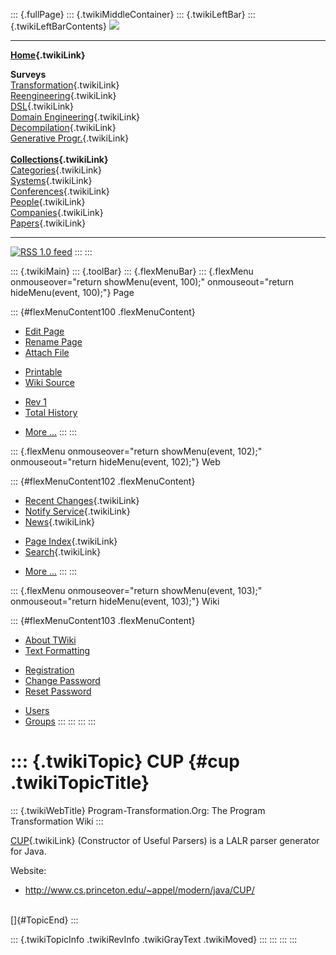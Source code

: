 ::: {.fullPage}
::: {.twikiMiddleContainer}
::: {.twikiLeftBar}
::: {.twikiLeftBarContents}
![](../pub/transformation.gif)

------------------------------------------------------------------------

**[Home](WebHome){.twikiLink}**

**Surveys**\
[Transformation](ProgramTransformation){.twikiLink}\
[Reengineering](ReengineeringWiki){.twikiLink}\
[DSL](DomainSpecificLanguages){.twikiLink}\
[Domain Engineering](DomainEngineering){.twikiLink}\
[Decompilation](DeCompilation){.twikiLink}\
[Generative Progr.](GenerativeProgrammingWiki){.twikiLink}\
\
**[Collections](CategoryCollection){.twikiLink}**\
[Categories](CategoryCategory){.twikiLink}\
[Systems](TransformationSystems){.twikiLink}\
[Conferences](TransformationConferences){.twikiLink}\
[People](TransformationPeople){.twikiLink}\
[Companies](TransformationCompanies){.twikiLink}\
[Papers](CategoryPaper){.twikiLink}

------------------------------------------------------------------------

[![](../pub/rss.gif "RSS 1.0 feed")](WebRss@skin=rss)
:::
:::

::: {.twikiMain}
::: {.toolBar}
::: {.flexMenuBar}
::: {.flexMenu onmouseover="return showMenu(event, 100);" onmouseout="return hideMenu(event, 100);"}
Page

::: {#flexMenuContent100 .flexMenuContent}
-   [Edit
    Page](http://www.program-transformation.org/edit/Transform/CUP?t=1536826439)
-   [Rename
    Page](http://www.program-transformation.org/rename/Transform/CUP)
-   [Attach
    File](http://www.program-transformation.org/attach/Transform/CUP)

<!-- -->

-   [Printable](http://www.program-transformation.org/view/Transform/CUP?skin=print.pattern)
-   [Wiki
    Source](http://www.program-transformation.org/view/Transform/CUP?skin=text&raw=on&contenttype=text/plain)

<!-- -->

-   [Rev
    1](http://www.program-transformation.org/view/Transform/CUP?rev=1.1)
-   [Total
    History](http://www.program-transformation.org/rdiff/Transform/CUP)

<!-- -->

-   [More
    \...](http://www.program-transformation.org/oops/Transform/CUP?template=oopsmore&param1=1.1&param2=1.1)
:::
:::

::: {.flexMenu onmouseover="return showMenu(event, 102);" onmouseout="return hideMenu(event, 102);"}
Web

::: {#flexMenuContent102 .flexMenuContent}
-   [Recent Changes](WebChanges){.twikiLink}
-   [Notify Service](WebNotify){.twikiLink}
-   [News](WebNews){.twikiLink}

<!-- -->

-   [Page Index](WebIndex){.twikiLink}
-   [Search](WebSearch){.twikiLink}

<!-- -->

-   [More
    \...](http://www.program-transformation.org/oops/Transform/CUP?template=oopsmore&param1=1.1&param2=1.1)
:::
:::

::: {.flexMenu onmouseover="return showMenu(event, 103);" onmouseout="return hideMenu(event, 103);"}
Wiki

::: {#flexMenuContent103 .flexMenuContent}
-   [About
    TWiki](http://www.program-transformation.org/view/TWiki/WebHome)
-   [Text
    Formatting](http://www.program-transformation.org/view/TWiki/TextFormattingRules)

<!-- -->

-   [Registration](http://www.program-transformation.org/view/TWiki/TWikiRegistration)
-   [Change
    Password](http://www.program-transformation.org/view/TWiki/ChangePassword)
-   [Reset
    Password](http://www.program-transformation.org/view/TWiki/ResetPassword)

<!-- -->

-   [Users](http://www.program-transformation.org/view/Main/TWikiUsers)
-   [Groups](http://www.program-transformation.org/view/Main/TWikiGroups)
:::
:::
:::
:::

::: {.twikiTopic}
CUP {#cup .twikiTopicTitle}
===

::: {.twikiWebTitle}
Program-Transformation.Org: The Program Transformation Wiki
:::

[CUP](CUP){.twikiLink} (Constructor of Useful Parsers) is a LALR parser
generator for Java.

Website:

-   <http://www.cs.princeton.edu/~appel/modern/java/CUP/>

\
[]{#TopicEnd}
:::

::: {.twikiTopicInfo .twikiRevInfo .twikiGrayText .twikiMoved}
:::
:::
:::
:::
